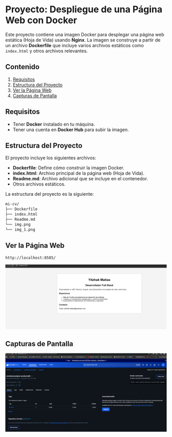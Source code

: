 # Proyecto: Despliegue de una Página Web con Docker

Este proyecto contiene una imagen Docker para desplegar una página web estática (Hoja de Vida) usando **Nginx**. La imagen se construye a partir de un archivo **Dockerfile** que incluye varios archivos estáticos como `index.html` y otros archivos relevantes.

## Contenido

1. [Requisitos](#requisitos)
2. [Estructura del Proyecto](#estructura-del-proyecto)
3. [Ver la Página Web](#ver-la-página-web)
4. [Capturas de Pantalla](#capturas-de-pantalla)

## Requisitos

- Tener **Docker** instalado en tu máquina.
- Tener una cuenta en **Docker Hub** para subir la imagen.

## Estructura del Proyecto

El proyecto incluye los siguientes archivos:

- **Dockerfile**: Define cómo construir la imagen Docker.
- **index.html**: Archivo principal de la página web (Hoja de Vida).
- **Readme.md**: Archivo adicional que se incluye en el contenedor.
- Otros archivos estáticos.

La estructura del proyecto es la siguiente:
```plaintext
mi-cv/
├── Dockerfile
├── index.html
├── Readme.md
└── img.png
└── img_1.png
```
## Ver la Página Web
```http request
http://localhost:8585/
```
![img_1.png](img_1.png)

## Capturas de Pantalla
![img.png](img.png)





